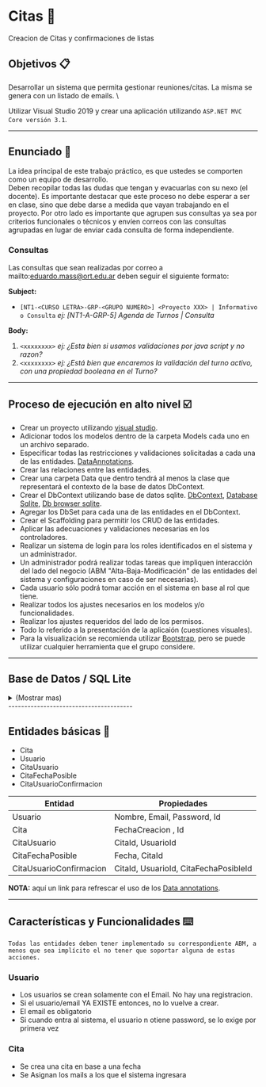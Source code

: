 # Citas 📖
Creacion de Citas y confirmaciones de listas

## Objetivos 📋

Desarrollar un sistema que permita gestionar reuniones/citas. La misma se genera con un listado de emails. \

Utilizar Visual Studio 2019 y crear una aplicación utilizando `ASP.NET MVC Core versión 3.1`.

---------------------------------------

## Enunciado 📢

La idea principal de este trabajo práctico, es que ustedes se comporten como un equipo de desarrollo.\
Deben recopilar todas las dudas que tengan y evacuarlas con su nexo (el docente). 
Es importante destacar que este proceso no debe esperar a ser en clase, sino que debe darse a medida que vayan trabajando en el proyecto. 
Por otro lado es importante que agrupen sus consultas ya sea por criterios funcionales o técnicos y envíen correos con las consultas agrupadas en lugar de enviar cada consulta de forma independiente.

### Consultas

Las consultas que sean realizadas por correo a mailto:eduardo.mass@ort.edu.ar deben seguir el siguiente formato:

**Subject:**

- `[NT1-<CURSO LETRA>-GRP-<GRUPO NUMERO>] <Proyecto XXX> | Informativo o Consulta` *ej: [NT1-A-GRP-5] Agenda de Turnos | Consulta*

**Body:**

1. `<xxxxxxxx>` *ej: ¿Esta bien si usamos validaciones por java script y no razon?*
2. `<xxxxxxxx>` *ej: ¿Está bien que encaremos la validación del turno activo, con una propiedad booleana en el Turno?*

---------------------------------------

## Proceso de ejecución en alto nivel ☑️

- Crear un proyecto utilizando [visual studio].
- Adicionar todos los modelos dentro de la carpeta Models cada uno en un archivo separado.
- Especificar todas las restricciones y validaciones solicitadas a cada una de las entidades. [DataAnnotations].
- Crear las relaciones entre las entidades.
- Crear una carpeta Data que dentro tendrá al menos la clase que representará el contexto de la base de datos DbContext.
- Crear el DbContext utilizando base de datos sqlite. [DbContext], [Database Sqlite], [Db browser sqlite].
- Agregar los DbSet para cada una de las entidades en el DbContext.
- Crear el Scaffolding para permitir los CRUD de las entidades.
- Aplicar las adecuaciones y validaciones necesarias en los controladores.
- Realizar un sistema de login para los roles identificados en el sistema y un administrador.
- Un administrador podrá realizar todas tareas que impliquen interacción del lado del negocio (ABM "Alta-Baja-Modificación" de las entidades del sistema y configuraciones en caso de ser necesarias).
- Cada usuario sólo podrá tomar acción en el sistema en base al rol que tiene.
- Realizar todos los ajustes necesarios en los modelos y/o funcionalidades.
- Realizar los ajustes requeridos del lado de los permisos.
- Todo lo referido a la presentación de la aplicaión (cuestiones visuales).
- Para la visualización se recomienda utilizar [Bootstrap], pero se puede utilizar cualquier herramienta que el grupo considere.

---------------------------------------
## Base de Datos / SQL Lite
<details>
  <summary>(Mostrar mas)</summary>
- Instalacion de SQL Lite [Db browser sqlite]
- Entity Framework
> Microsoft.EntityFramworkCore.SqlLite
- Configuracion de Mildware (todo el proyecto misma base)
-- Clase : StartUp.cs
-- Metodo 
```C#
public void ConfigureServices(IServiceCollection services)
-- Agregar
```C#
  services.AddDbContext<%NOMBRE DEL DBCONTEXT%>(options => 
   options.UseSqlite(@"filename=%PATH DEL ARCHIVO DE SQLLITE%.db"));
```

- Contexto
```C#
public class %NOMBRE DEL DBCONTEXT% : DbContext
{
   public %NOMBRE DEL DBCONTEXT%(DbContextOptions opciones) : base(opciones)
   {

   }
   public DbSet<%Modelo%> %Modelo en Plural% { get; set; }
}
```
   
   </details>
---------------------------------------


## Entidades básicas 📄

- Cita
- Usuario
- CitaUsuario
- CitaFechaPosible
- CitaUsuarioConfirmacion


| Entidad | Propiedades |
| ----- | ----- |
| Usuario | Nombre, Email, Password, Id |
| Cita | FechaCreacion , Id |
| CitaUsuario | CitaId, UsuarioId |
| CitaFechaPosible | Fecha, CitaId |
| CitaUsuarioConfirmacion |CitaId, UsuarioId, CitaFechaPosibleId |

**NOTA:** aquí un link para refrescar el uso de los [Data annotations].

---------------------------------------

## Características y Funcionalidades ⌨️

`Todas las entidades deben tener implementado su correspondiente ABM, a menos que sea implícito el no tener que soportar alguna de estas acciones.`


### Usuario

- Los usuarios se crean solamente con el Email. No hay una registracion.
- Si el usuario/email YA EXISTE entonces, no lo vuelve a crear. 
- El email es obligatorio
- Si cuando entra al sistema, el usuario n otiene password, se lo exige por primera vez

### Cita

- Se crea una cita en base a una fecha
- Se Asignan los mails a los que el sistema ingresara



[//]: # (referencias externas)
   [visual studio]: <https://visualstudio.microsoft.com/en/vs/>
   [Data annotations]: <https://www.c-sharpcorner.com/UploadFile/af66b7/data-annotations-for-mvc/>
   [Bootstrap]: <https://getbootstrap.com/>
   [DbContext]: <https://docs.microsoft.com/en-us/dotnet/api/microsoft.entityframeworkcore.dbcontext?view=efcore-3.1>
   [Database Sqlite]: <https://docs.microsoft.com/en-us/ef/core/providers/sqlite/?tabs=dotnet-core-cli>
   [Db browser sqlite]: <https://sqlitebrowser.org/>
   [DataAnnotations]: <https://docs.microsoft.com/en-us/dotnet/api/system.componentmodel.dataannotations?view=netcore-3.1>
